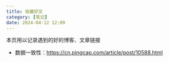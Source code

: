 ```yaml
---
title: 收藏好文
category: [笔记]
date: 2024-04-12 12:09
---
```


本页用以记录遇到的好的博客、文章链接

- 数据一致性：https://cn.pingcap.com/article/post/10588.html
